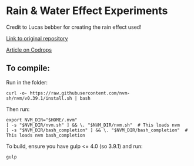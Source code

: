 
# Rain & Water Effect Experiments

Credit to Lucas bebber for creating the rain effect used! 

[Link to original repository](https://github.com/codrops/RainEffect)

[Article on Codrops](http://tympanus.net/codrops/?p=25417)

## To compile:

Run in the folder:

```
curl -o- https://raw.githubusercontent.com/nvm-sh/nvm/v0.39.1/install.sh | bash
```

Then run:

```
export NVM_DIR="$HOME/.nvm"
[ -s "$NVM_DIR/nvm.sh" ] && \. "$NVM_DIR/nvm.sh"  # This loads nvm
[ -s "$NVM_DIR/bash_completion" ] && \. "$NVM_DIR/bash_completion"  # This loads nvm bash_completion
```

To build, ensure you have gulp <= 4.0 (so 3.9.1) and run:
```
gulp
```